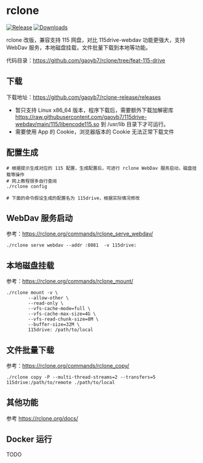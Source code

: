 # rclone

[![Release](https://img.shields.io/github/v/release/gaoyb7/rclone-release?display_name=tag)](https://github.com/gaoyb7/rclone-release/releases)
[![Downloads](https://img.shields.io/github/downloads/gaoyb7/rclone-release/total)](https://github.com/gaoyb7/rclone-release/releases)

rclone 改版，兼容支持 115 网盘，对比 115drive-webdav 功能更强大，支持 WebDav 服务，本地磁盘挂载，文件批量下载到本地等功能。

代码目录：https://github.com/gaoyb7/rclone/tree/feat-115-drive

## 下载

下载地址：https://github.com/gaoyb7/rclone-release/releases

* 暂只支持 Linux x86_64 版本，程序下载后，需要额外下载加解密库 https://raw.githubusercontent.com/gaoyb7/115drive-webdav/main/115/libencode115.so 到 /usr/lib 目录下才可运行。
* 需要使用 App 的 Cookie，浏览器版本的 Cookie 无法正常下载文件

## 配置生成
```
# 根据提示生成对应的 115 配置，生成配置后，可进行 rclone WebDav 服务启动，磁盘挂载等操作
# 网上教程很多自行查阅
./rclone config

# 下面的命令假设生成的配置名为 115drive，根据实际情况修改
```

## WebDav 服务启动
参考：https://rclone.org/commands/rclone_serve_webdav/
```
./rclone serve webdav --addr :8081  -v 115drive:
```

## 本地磁盘挂载
参考：https://rclone.org/commands/rclone_mount/
```
./rclone mount -v \
        --allow-other \
        --read-only \
        --vfs-cache-mode=full \
        --vfs-cache-max-size=4G \
        --vfs-read-chunk-size=8M \
        --buffer-size=32M \
        115drive: /path/to/local
```

## 文件批量下载
参考：https://rclone.org/commands/rclone_copy/
```
./rclone copy -P --multi-thread-streams=2 --transfers=5 115drive:/path/to/remote ./path/to/local
```

## 其他功能
参考 https://rclone.org/docs/

## Docker 运行
TODO
